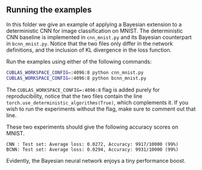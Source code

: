 ## Running the examples

In this folder we give an example of applying a Bayesian extension to a deterministic CNN for image classification on MNIST. The deterministic CNN baseline is implemented in `cnn_mnist.py` and its Bayesian counterpart in `bcnn_mnist.py`. Notice that the two files only differ in the network definitions, and the inclusion of KL divergence in the loss function.

Run the examples using either of the following commands:
```bash
CUBLAS_WORKSPACE_CONFIG=:4096:8 python cnn_mnist.py
CUBLAS_WORKSPACE_CONFIG=:4096:8 python bcnn_mnist.py
```
The `CUBLAS_WORKSPACE_CONFIG=:4096:8` flag is added purely for reproducibility, notice that the two files contain the line `torch.use_deterministic_algorithms(True)`, which complements it. If you wish to run the experiments without the flag, make sure to comment out that line.

These two experiments should give the following accuracy scores on MNIST.
```
CNN : Test set: Average loss: 0.0272, Accuracy: 9917/10000 (99%)
BCNN: Test set: Average loss: 0.0294, Accuracy: 9931/10000 (99%)
```
Evidently, the Bayesian neural network enjoys a tiny performance boost.

